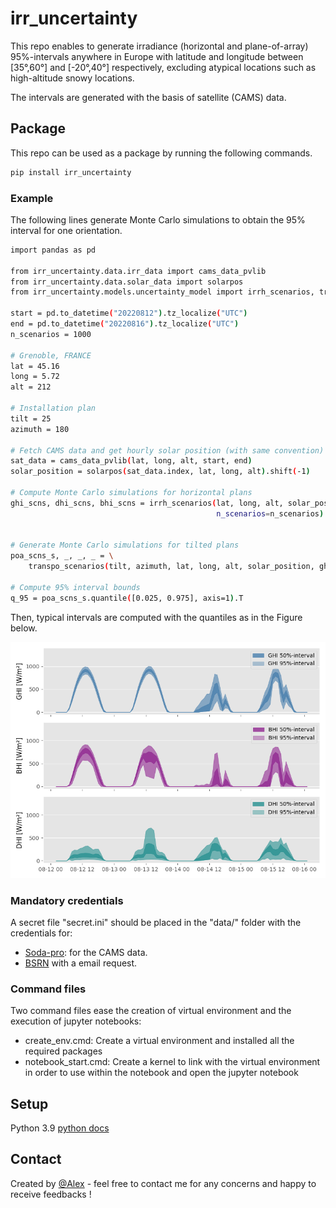 # irr_uncertainty

This repo enables to generate irradiance (horizontal and plane-of-array) 95%-intervals anywhere in Europe with latitude and longitude between [35°,60°] and [-20°,40°] respectively, excluding atypical locations such as high-altitude snowy locations.

The intervals are generated with the basis of satellite (CAMS) data.

## Package

This repo can be used as a package by running the following commands.

```bash
pip install irr_uncertainty
```

### Example

The following lines generate Monte Carlo simulations to obtain the 95% interval for one orientation.

```bash
import pandas as pd

from irr_uncertainty.data.irr_data import cams_data_pvlib
from irr_uncertainty.data.solar_data import solarpos
from irr_uncertainty.models.uncertainty_model import irrh_scenarios, transpo_scenarios

start = pd.to_datetime("20220812").tz_localize("UTC")
end = pd.to_datetime("20220816").tz_localize("UTC")
n_scenarios = 1000

# Grenoble, FRANCE
lat = 45.16
long = 5.72
alt = 212

# Installation plan
tilt = 25
azimuth = 180

# Fetch CAMS data and get hourly solar position (with same convention)
sat_data = cams_data_pvlib(lat, long, alt, start, end)
solar_position = solarpos(sat_data.index, lat, long, alt).shift(-1)  

# Compute Monte Carlo simulations for horizontal plans
ghi_scns, dhi_scns, bhi_scns = irrh_scenarios(lat, long, alt, solar_position, sat_data["ghi"],
                                              n_scenarios=n_scenarios)
											  

# Generate Monte Carlo simulations for tilted plans
poa_scns_s, _, _, _ = \
    transpo_scenarios(tilt, azimuth, lat, long, alt, solar_position, ghi_scns, dhi_scns, n_scenarios=n_scenarios)

# Compute 95% interval bounds
q_95 = poa_scns_s.quantile([0.025, 0.975], axis=1).T
```

Then, typical intervals are computed with the quantiles as in the Figure below.

![Illustration quantiles](https://raw.githubusercontent.com/AlexandreHugoMathieu/irr_uncertainty/refs/heads/main/data/irr_data/images/illustration_h_all_quantiles.png)


### Mandatory credentials

A secret file "secret.ini" should be placed in the "data/" folder with the credentials for:

- [Soda-pro](https://docs.python.org/3/using/unix.html#getting-and-installing-the-latest-version-of-python): for the CAMS data.
- [BSRN](https://docs.python.org/3/using/unix.html#getting-and-installing-the-latest-version-of-python) with a email request.

### Command files

Two command files ease the creation of virtual environment and the execution of jupyter notebooks:

- create_env.cmd: Create a virtual environment and installed all the required packages
- notebook_start.cmd: Create a kernel to link with the virtual environment in order to use within the notebook and open the jupyter notebook

## Setup

Python 3.9 [python docs](https://docs.python.org/3/using/unix.html#getting-and-installing-the-latest-version-of-python)


## Contact

Created by [@Alex](https://alexandrehugomathieu.github.io/alexandremathieu.github.io//) - feel free to contact me for any concerns and happy to receive feedbacks !
